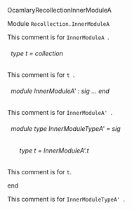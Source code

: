 OcamlaryRecollectionInnerModuleA

 Module `Recollection.InnerModuleA`


This comment is for `InnerModuleA
`.<a id="type-t"></a>
###### &nbsp; type t = collection

This comment is for `t
`.


<a id="module-InnerModuleA'"></a>
###### &nbsp; module InnerModuleA' : sig ... end

This comment is for `InnerModuleA'
`.


<a id="module-type-InnerModuleTypeA'"></a>
###### &nbsp; module type InnerModuleTypeA' = sig

<a id="type-t"></a>
###### &nbsp; &nbsp; &nbsp; &nbsp;type t = InnerModuleA'.t

This comment is for `t`.

end

This comment is for `InnerModuleTypeA'
`.
